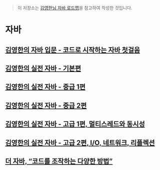 > 이 저장소는 [김영한님 자바 로드맵](https://www.inflearn.com/roadmaps/744)을 참고하여 작성한 것입니다.

# 자바

## [김영한의 자바 입문 - 코드로 시작하는 자바 첫걸음](https://www.inflearn.com/course/%EA%B9%80%EC%98%81%ED%95%9C%EC%9D%98-%EC%9E%90%EB%B0%94-%EC%9E%85%EB%AC%B8)

## [김영한의 실전 자바 - 기본편](https://www.inflearn.com/course/%EA%B9%80%EC%98%81%ED%95%9C%EC%9D%98-%EC%8B%A4%EC%A0%84-%EC%9E%90%EB%B0%94-%EA%B8%B0%EB%B3%B8%ED%8E%B8)

## [김영한의 실전 자바 - 중급 1편](https://inf.run/x9XDk)

## [김영한의 실전 자바 - 중급 2편](https://inf.run/xexJb)

## [김영한의 실전 자바 - 고급 1편, 멀티스레드와 동시성](https://inf.run/6oSgn)

## [김영한의 실전 자바 - 고급 2편, I/O, 네트워크, 리플렉션](https://inf.run/vskmA)

## [더 자바, “코드를 조작하는 다양한 방법”](https://inf.run/DH6Y)
